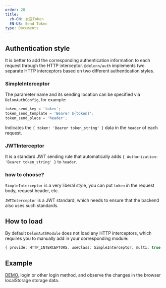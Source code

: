 ```yaml
---
order: 20
title: 
  zh-CN: 发送Token
  EN-US: Send Token
type: Documents
---
```


## Authentication style

It is better to add the corresponding authentication information to each request through the HTTP interceptor. `@delonn/auth` implements two separate HTTP interceptors based on two different authentication styles.

### SimpleInterceptor

The parameter name and its sending location can be specified via `DelonAuthConfig`, for example:

```ts
token_send_key = 'token';
token_send_template = 'Bearer ${token}';
token_send_place = 'header';
```

Indicates the `{ token: 'Bearer token_string' }` data in the `header` of each request.

### JWTInterceptor

It is a standard JWT sending rule that automatically adds `{ Authorization: 'Bearer token_string' }` to `header`.

### how to choose?

`SimpleInterceptor` is a very liberal style, you can put `token` in the request body, request header, etc.

`JWTInterceptor` is a JWT standard, which needs to ensure that the backend also uses such standards.

## How to load

By default `DelonAuthModule` does not load any HTTP interceptors, which requires you to manually add in your corresponding module:

```ts
{ provide: HTTP_INTERCEPTORS, useClass: SimpleInterceptor, multi: true }
```

## Example

[DEMO](//ng-alain.github.io/ng-alain/#/passport/login), login or other login method, and observe the changes in the browser localStorage storage data.
